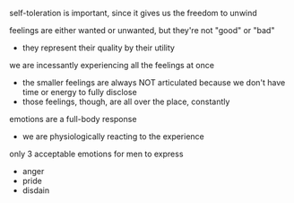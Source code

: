 
self-toleration is important, since it gives us the freedom to unwind

feelings are either wanted or unwanted, but they're not "good" or "bad"
- they represent their quality by their utility

we are incessantly experiencing all the feelings at once
- the smaller feelings are always NOT articulated because we don't have time or energy to fully disclose
- those feelings, though, are all over the place, constantly

emotions are a full-body response
- we are physiologically reacting to the experience

only 3 acceptable emotions for men to express
- anger
- pride
- disdain
